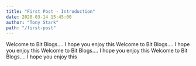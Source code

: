 ```yaml
---
title: "First Post - Introduction"
date: 2020-03-14 15:45:00
author: "Tony Stark"
path: "/first-post"
---
```


Welcome to Bit Blogs.... I hope you enjoy this
Welcome to Bit Blogs.... I hope you enjoy this
Welcome to Bit Blogs.... I hope you enjoy this
Welcome to Bit Blogs.... I hope you enjoy this
